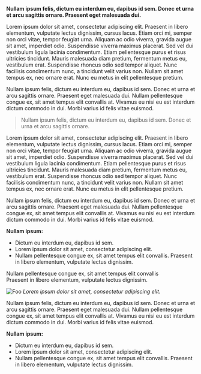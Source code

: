 **Nullam ipsum felis, dictum eu interdum eu, dapibus id sem. Donec et urna et arcu sagittis ornare. Praesent eget malesuada dui.**

Lorem ipsum dolor sit amet, consectetur adipiscing elit. Praesent in libero elementum, vulputate lectus dignissim, cursus lacus. Etiam orci mi, semper non orci vitae, tempor feugiat urna. Aliquam ac odio viverra, gravida augue sit amet, imperdiet odio. Suspendisse viverra maximus placerat. Sed vel dui vestibulum ligula lacinia condimentum. Etiam pellentesque purus et risus ultricies tincidunt. Mauris malesuada diam pretium, fermentum metus eu, vestibulum erat. Suspendisse rhoncus odio sed tempor aliquet. Nunc facilisis condimentum nunc, a tincidunt velit varius non. Nullam sit amet tempus ex, nec ornare erat. Nunc eu metus in elit pellentesque pretium.

Nullam ipsum felis, dictum eu interdum eu, dapibus id sem. Donec et urna et arcu sagittis ornare. Praesent eget malesuada dui. Nullam pellentesque congue ex, sit amet tempus elit convallis at. Vivamus eu nisi eu est interdum dictum commodo in dui. Morbi varius id felis vitae euismod. 

> Nullam ipsum felis, dictum eu interdum eu, dapibus id sem. Donec et urna et arcu sagittis ornare.

Lorem ipsum dolor sit amet, consectetur adipiscing elit. Praesent in libero elementum, vulputate lectus dignissim, cursus lacus. Etiam orci mi, semper non orci vitae, tempor feugiat urna. Aliquam ac odio viverra, gravida augue sit amet, imperdiet odio. Suspendisse viverra maximus placerat. Sed vel dui vestibulum ligula lacinia condimentum. Etiam pellentesque purus et risus ultricies tincidunt. Mauris malesuada diam pretium, fermentum metus eu, vestibulum erat. Suspendisse rhoncus odio sed tempor aliquet. Nunc facilisis condimentum nunc, a tincidunt velit varius non. Nullam sit amet tempus ex, nec ornare erat. Nunc eu metus in elit pellentesque pretium.

Nullam ipsum felis, dictum eu interdum eu, dapibus id sem. Donec et urna et arcu sagittis ornare. Praesent eget malesuada dui. Nullam pellentesque congue ex, sit amet tempus elit convallis at. Vivamus eu nisi eu est interdum dictum commodo in dui. Morbi varius id felis vitae euismod. 

**Nullam ipsum:**
- Dictum eu interdum eu, dapibus id sem.
- Lorem ipsum dolor sit amet, consectetur adipiscing elit.
- Nullam pellentesque congue ex, sit amet tempus elit convallis. Praesent in libero elementum, vulputate lectus dignissim.

Nullam pellentesque congue ex, sit amet tempus elit convallis  
Praesent in libero elementum, vulputate lectus dignissim.

![Foo](https://www.homewallmurals.co.uk/ekmps/shops/allwallpapers/images/football-stadium-at-night-wall-mural-wallpaper-29702-1-p.jpg)
*Lorem ipsum dolor sit amet, consectetur adipiscing elit.*

Nullam ipsum felis, dictum eu interdum eu, dapibus id sem. Donec et urna et arcu sagittis ornare. Praesent eget malesuada dui. Nullam pellentesque congue ex, sit amet tempus elit convallis at. Vivamus eu nisi eu est interdum dictum commodo in dui. Morbi varius id felis vitae euismod. 

**Nullam ipsum:**
- Dictum eu interdum eu, dapibus id sem.
- Lorem ipsum dolor sit amet, consectetur adipiscing elit.
- Nullam pellentesque congue ex, sit amet tempus elit convallis. Praesent in libero elementum, vulputate lectus dignissim.
